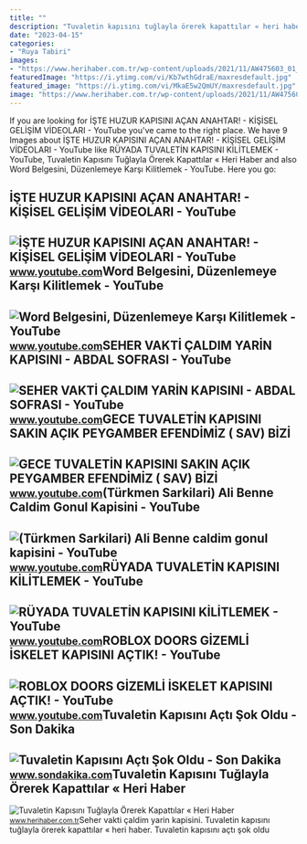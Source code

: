 ```yaml
---
title: ""
description: "Tuvaletin kapısını tuğlayla örerek kapattılar « heri haber"
date: "2023-04-15"
categories:
- "Ruya Tabiri"
images:
- "https://www.herihaber.com.tr/wp-content/uploads/2021/11/AW475603_01_copy_1200x675.jpg"
featuredImage: "https://i.ytimg.com/vi/Kb7wthGdraE/maxresdefault.jpg"
featured_image: "https://i.ytimg.com/vi/MkaE5w2QmUY/maxresdefault.jpg"
image: "https://www.herihaber.com.tr/wp-content/uploads/2021/11/AW475603_01_copy_1200x675.jpg"
---
```


If you are looking for İŞTE HUZUR KAPISINI AÇAN ANAHTAR! - KİŞİSEL GELİŞİM VİDEOLARI - YouTube you've came to the right place. We have 9 Images about İŞTE HUZUR KAPISINI AÇAN ANAHTAR! - KİŞİSEL GELİŞİM VİDEOLARI - YouTube like RÜYADA TUVALETİN KAPISINI KİLİTLEMEK - YouTube, Tuvaletin Kapısını Tuğlayla Örerek Kapattılar « Heri Haber and also Word Belgesini, Düzenlemeye Karşı Kilitlemek - YouTube. Here you go:

İŞTE HUZUR KAPISINI AÇAN ANAHTAR! - KİŞİSEL GELİŞİM VİDEOLARI - YouTube
-----------------------------------------------------------------------

 ![İŞTE HUZUR KAPISINI AÇAN ANAHTAR! - KİŞİSEL GELİŞİM VİDEOLARI - YouTube](https://i.ytimg.com/vi/MkaE5w2QmUY/maxresdefault.jpg) <small>www.youtube.com</small>Word Belgesini, Düzenlemeye Karşı Kilitlemek - YouTube
------------------------------------------------------

 ![Word Belgesini, Düzenlemeye Karşı Kilitlemek - YouTube](https://i.ytimg.com/vi/g_v8veeXlQo/maxresdefault.jpg) <small>www.youtube.com</small>SEHER VAKTİ ÇALDIM YARİN KAPISINI - ABDAL SOFRASI - YouTube
-----------------------------------------------------------

 ![SEHER VAKTİ ÇALDIM YARİN KAPISINI - ABDAL SOFRASI - YouTube](https://i.ytimg.com/vi/DwtCAcoTlf0/maxresdefault.jpg) <small>www.youtube.com</small>GECE TUVALETİN KAPISINI SAKIN AÇIK PEYGAMBER EFENDİMİZ ( SAV) BİZİ
------------------------------------------------------------------

 ![GECE TUVALETİN KAPISINI SAKIN AÇIK PEYGAMBER EFENDİMİZ ( SAV) BİZİ](https://i.ytimg.com/vi/_khJraQYgvE/hqdefault.jpg) <small>www.youtube.com</small>(Türkmen Sarkilari) Ali Benne Caldim Gonul Kapisini - YouTube
-------------------------------------------------------------

 ![(Türkmen Sarkilari) Ali Benne caldim gonul kapisini - YouTube](https://i.ytimg.com/vi/Kb7wthGdraE/maxresdefault.jpg) <small>www.youtube.com</small>RÜYADA TUVALETİN KAPISINI KİLİTLEMEK - YouTube
----------------------------------------------

 ![RÜYADA TUVALETİN KAPISINI KİLİTLEMEK - YouTube](https://i.ytimg.com/vi/cgsN9BmUq9g/hqdefault.jpg?sqp=-oaymwEmCOADEOgC8quKqQMa8AEB-AH-DoACuAiKAgwIABABGGUgTChCMA8=&rs=AOn4CLBq5DURphEdfpbmwoYaGlcguAx6kw) <small>www.youtube.com</small>ROBLOX DOORS GİZEMLİ İSKELET KAPISINI AÇTIK! - YouTube
------------------------------------------------------

 ![ROBLOX DOORS GİZEMLİ İSKELET KAPISINI AÇTIK! - YouTube](https://i.ytimg.com/vi/NxvA3vPioYc/maxresdefault.jpg) <small>www.youtube.com</small>Tuvaletin Kapısını Açtı Şok Oldu - Son Dakika
---------------------------------------------

 ![Tuvaletin Kapısını Açtı Şok Oldu - Son Dakika](https://i2.sdacdn.com/haber/2012/01/25/tuvaletin-kapisini-acti-sok-oldu-3302291_458_amp.jpg) <small>www.sondakika.com</small>Tuvaletin Kapısını Tuğlayla Örerek Kapattılar « Heri Haber
----------------------------------------------------------

 ![Tuvaletin Kapısını Tuğlayla Örerek Kapattılar « Heri Haber](https://www.herihaber.com.tr/wp-content/uploads/2021/11/AW475603_01_copy_1200x675.jpg) <small>www.herihaber.com.tr</small>Seher vakti̇ çaldim yari̇n kapisini. Tuvaletin kapısını tuğlayla örerek kapattılar « heri haber. Tuvaletin kapısını açtı şok oldu
